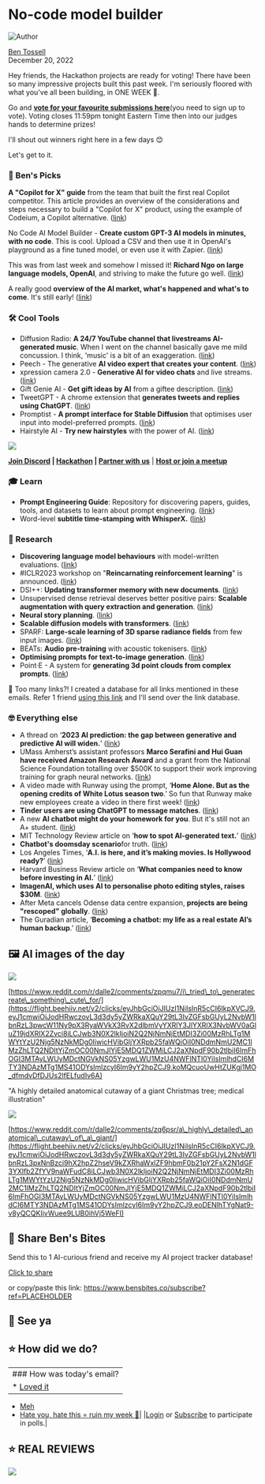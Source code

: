# No-code model builder

![Author](https://media.beehiiv.com/cdn-cgi/image/format=auto,onerror=redirect/uploads/user/profile_picture/fc858b4d-39e3-4be1-abf4-2b55504e21a2/thumb_uJ4UYake_400x400.jpg)

[Ben Tossell](https://www.twitter.com/bentossell)  
December 20, 2022

Hey friends, the Hackathon projects are ready for voting! There have been so many impressive projects built this past week. I'm seriously floored with what you've all been building, in ONE WEEK 🤯.

Go and **[vote for your favourite submissions here](https://flight.beehiiv.net/v2/clicks/eyJhbGciOiJIUzI1NiIsInR5cCI6IkpXVCJ9.eyJ1cmwiOiJodHRwOi8vaGFja2F0aG9uLmJlbnNiaXRlcy5jby8iLCJwb3N0X2lkIjoiN2Q2NjNmNjEtMDI3Zi00MzRhLTg1MWYtYzU2Njg5NzNkMDg0IiwicHVibGljYXRpb25faWQiOiI0NDdmNmU2MC1lMzZhLTQ2NDItYjZmOC00NmJlYjE5MDQ1ZWMiLCJ2aXNpdF90b2tlbiI6ImFhOGI3MTAyLWUyMDctNGVkNS05YzgwLWU1MzU4NWFlNTI0YiIsImlhdCI6MTY3NDAzMTg1MS41ODQsImlzcyI6Im9yY2hpZCJ9.KzHI9GaHBIJZ1oTnfjzgHS4DegzeBF-DRa5G_S2UfbM)**(you need to sign up to vote). Voting closes 11:59pm tonight Eastern Time then into our judges hands to determine prizes!

I'll shout out winners right here in a few days 😊

Let's get to it.

### **🤌 Ben's Picks**

**A "Copilot for X" guide** from the team that built the first real Copilot competitor. This article provides an overview of the considerations and steps necessary to build a "Copilot for X" product, using the example of Codeium, a Copilot alternative. ([<u>link</u>](https://flight.beehiiv.net/v2/clicks/eyJhbGciOiJIUzI1NiIsInR5cCI6IkpXVCJ9.eyJ1cmwiOiJodHRwczovL2xzcGFjZS5zd3l4LmlvL3Avd2hhdC1idWlsZGluZy1jb3BpbG90LWZvci14LXJlYWxseSIsInBvc3RfaWQiOiI3ZDY2M2Y2MS0wMjdmLTQzNGEtODUxZi1jNTY2ODk3M2QwODQiLCJwdWJsaWNhdGlvbl9pZCI6IjQ0N2Y2ZTYwLWUzNmEtNDY0Mi1iNmY4LTQ2YmViMTkwNDVlYyIsInZpc2l0X3Rva2VuIjoiYWE4YjcxMDItZTIwNy00ZWQ1LTljODAtZTUzNTg1YWU1MjRiIiwiaWF0IjoxNjc0MDMxODUxLjU4NCwiaXNzIjoib3JjaGlkIn0.1qg0_khmRRKM5hdUo1FQbqlZVpjbu6nIqIz1BT_rV-k))

No Code AI Model Builder - **Create custom GPT-3 AI models in minutes, with no code**. This is cool. Upload a CSV and then use it in OpenAI's playground as a fine tuned model, or even use it with Zapier. ([link](https://flight.beehiiv.net/v2/clicks/eyJhbGciOiJIUzI1NiIsInR5cCI6IkpXVCJ9.eyJ1cmwiOiJodHRwczovL25vLWNvZGUtYWktbW9kZWwtYnVpbGRlci5jb20vIiwicG9zdF9pZCI6IjdkNjYzZjYxLTAyN2YtNDM0YS04NTFmLWM1NjY4OTczZDA4NCIsInB1YmxpY2F0aW9uX2lkIjoiNDQ3ZjZlNjAtZTM2YS00NjQyLWI2ZjgtNDZiZWIxOTA0NWVjIiwidmlzaXRfdG9rZW4iOiJhYThiNzEwMi1lMjA3LTRlZDUtOWM4MC1lNTM1ODVhZTUyNGIiLCJpYXQiOjE2NzQwMzE4NTEuNTg0LCJpc3MiOiJvcmNoaWQifQ.CkKzTg_oQqzuDgSYlnw3TXgR3aeQBIH7UAdRNk_dPao))

This was from last week and somehow I missed it! **Richard Ngo on large language models, OpenAI**, and striving to make the future go well. ([<u>link</u>](https://flight.beehiiv.net/v2/clicks/eyJhbGciOiJIUzI1NiIsInR5cCI6IkpXVCJ9.eyJ1cmwiOiJodHRwczovLzgwMDAwaG91cnMub3JnL3BvZGNhc3QvZXBpc29kZXMvcmljaGFyZC1uZ28tbGFyZ2UtbGFuZ3VhZ2UtbW9kZWxzLyIsInBvc3RfaWQiOiI3ZDY2M2Y2MS0wMjdmLTQzNGEtODUxZi1jNTY2ODk3M2QwODQiLCJwdWJsaWNhdGlvbl9pZCI6IjQ0N2Y2ZTYwLWUzNmEtNDY0Mi1iNmY4LTQ2YmViMTkwNDVlYyIsInZpc2l0X3Rva2VuIjoiYWE4YjcxMDItZTIwNy00ZWQ1LTljODAtZTUzNTg1YWU1MjRiIiwiaWF0IjoxNjc0MDMxODUxLjU4NCwiaXNzIjoib3JjaGlkIn0.dHlygjkzS5XbBCOWeorxD3nuqotI3qPpFdCComrkw-s))

A really good **overview of the AI market, what's happened and what's to come**. It's still early! ([link](https://flight.beehiiv.net/v2/clicks/eyJhbGciOiJIUzI1NiIsInR5cCI6IkpXVCJ9.eyJ1cmwiOiJodHRwczovL3plbmVjYTMzLnN1YnN0YWNrLmNvbS9wL2xldHRlci0zMi1hcnRpZmljaWFsLWludGVsbGlnZW5jZSIsInBvc3RfaWQiOiI3ZDY2M2Y2MS0wMjdmLTQzNGEtODUxZi1jNTY2ODk3M2QwODQiLCJwdWJsaWNhdGlvbl9pZCI6IjQ0N2Y2ZTYwLWUzNmEtNDY0Mi1iNmY4LTQ2YmViMTkwNDVlYyIsInZpc2l0X3Rva2VuIjoiYWE4YjcxMDItZTIwNy00ZWQ1LTljODAtZTUzNTg1YWU1MjRiIiwiaWF0IjoxNjc0MDMxODUxLjU4NCwiaXNzIjoib3JjaGlkIn0.2I0RtLkg3NFLNcWGCV2FNHMgWIxz8wFdkbGGFWje_BQ))

### **🛠️ Cool Tools**

* Diffusion Radio: **A 24/7 YouTube channel that livestreams AI-generated music**. When I went on the channel basically gave me mild concussion. I think, 'music' is a bit of an exaggeration. ([<u>link</u>](https://flight.beehiiv.net/v2/clicks/eyJhbGciOiJIUzI1NiIsInR5cCI6IkpXVCJ9.eyJ1cmwiOiJodHRwczovL3d3dy55b3V0dWJlLmNvbS93YXRjaD92PXVHUkxPTWYyaFNjJmZlYXR1cmU9eW91dHUuYmUiLCJwb3N0X2lkIjoiN2Q2NjNmNjEtMDI3Zi00MzRhLTg1MWYtYzU2Njg5NzNkMDg0IiwicHVibGljYXRpb25faWQiOiI0NDdmNmU2MC1lMzZhLTQ2NDItYjZmOC00NmJlYjE5MDQ1ZWMiLCJ2aXNpdF90b2tlbiI6ImFhOGI3MTAyLWUyMDctNGVkNS05YzgwLWU1MzU4NWFlNTI0YiIsImlhdCI6MTY3NDAzMTg1MS41ODQsImlzcyI6Im9yY2hpZCJ9.NIGTk7CrcIzIHVIXt8wHRpqv2os16gPg8Zg7ythvZxE))
* Peech - The generative **AI video expert that creates your content**. ([link](https://flight.beehiiv.net/v2/clicks/eyJhbGciOiJIUzI1NiIsInR5cCI6IkpXVCJ9.eyJ1cmwiOiJodHRwczovL3d3dy5wZWVjaC1haS5jb20vIiwicG9zdF9pZCI6IjdkNjYzZjYxLTAyN2YtNDM0YS04NTFmLWM1NjY4OTczZDA4NCIsInB1YmxpY2F0aW9uX2lkIjoiNDQ3ZjZlNjAtZTM2YS00NjQyLWI2ZjgtNDZiZWIxOTA0NWVjIiwidmlzaXRfdG9rZW4iOiJhYThiNzEwMi1lMjA3LTRlZDUtOWM4MC1lNTM1ODVhZTUyNGIiLCJpYXQiOjE2NzQwMzE4NTEuNTg0LCJpc3MiOiJvcmNoaWQifQ.ZRiHkJWT4zvOYjhvgarYVYTdcFunOfoCILkoSc9BExk))
* xpression camera 2.0 - **Generative AI for video chats** and live streams. ([link](https://flight.beehiiv.net/v2/clicks/eyJhbGciOiJIUzI1NiIsInR5cCI6IkpXVCJ9.eyJ1cmwiOiJodHRwczovL3hwcmVzc2lvbmNhbWVyYS5jb20vIiwicG9zdF9pZCI6IjdkNjYzZjYxLTAyN2YtNDM0YS04NTFmLWM1NjY4OTczZDA4NCIsInB1YmxpY2F0aW9uX2lkIjoiNDQ3ZjZlNjAtZTM2YS00NjQyLWI2ZjgtNDZiZWIxOTA0NWVjIiwidmlzaXRfdG9rZW4iOiJhYThiNzEwMi1lMjA3LTRlZDUtOWM4MC1lNTM1ODVhZTUyNGIiLCJpYXQiOjE2NzQwMzE4NTEuNTg0LCJpc3MiOiJvcmNoaWQifQ.26pThoxhK39E4rfINsXpJBqDSkF6ZhBO2HWG7l_XVm8))
* Gift Genie AI - **Get gift ideas by AI** from a giftee description. ([<u>link</u>](https://flight.beehiiv.net/v2/clicks/eyJhbGciOiJIUzI1NiIsInR5cCI6IkpXVCJ9.eyJ1cmwiOiJodHRwczovL3d3dy5naWZ0Z2VuaWUuYWkvIiwicG9zdF9pZCI6IjdkNjYzZjYxLTAyN2YtNDM0YS04NTFmLWM1NjY4OTczZDA4NCIsInB1YmxpY2F0aW9uX2lkIjoiNDQ3ZjZlNjAtZTM2YS00NjQyLWI2ZjgtNDZiZWIxOTA0NWVjIiwidmlzaXRfdG9rZW4iOiJhYThiNzEwMi1lMjA3LTRlZDUtOWM4MC1lNTM1ODVhZTUyNGIiLCJpYXQiOjE2NzQwMzE4NTEuNTg1LCJpc3MiOiJvcmNoaWQifQ.J02WNIOF2U8eYtlBwFxlbiZMTE_aBesypuWk4XwFZgM))
* TweetGPT - A chrome extension that **generates tweets and replies using ChatGPT**. ([<u>link</u>](https://flight.beehiiv.net/v2/clicks/eyJhbGciOiJIUzI1NiIsInR5cCI6IkpXVCJ9.eyJ1cmwiOiJodHRwczovL2dpdGh1Yi5jb20veWFyb3NsYXYtbi90d2VldEdQVCIsInBvc3RfaWQiOiI3ZDY2M2Y2MS0wMjdmLTQzNGEtODUxZi1jNTY2ODk3M2QwODQiLCJwdWJsaWNhdGlvbl9pZCI6IjQ0N2Y2ZTYwLWUzNmEtNDY0Mi1iNmY4LTQ2YmViMTkwNDVlYyIsInZpc2l0X3Rva2VuIjoiYWE4YjcxMDItZTIwNy00ZWQ1LTljODAtZTUzNTg1YWU1MjRiIiwiaWF0IjoxNjc0MDMxODUxLjU4NSwiaXNzIjoib3JjaGlkIn0.4VnPTzOLjc-3QkZSJvvrQVlktP8NtC4Fi2weMEGQXhY))
* Promptist - **A prompt interface for Stable Diffusion** that optimises user input into model-preferred prompts. ([<u>link</u>](https://flight.beehiiv.net/v2/clicks/eyJhbGciOiJIUzI1NiIsInR5cCI6IkpXVCJ9.eyJ1cmwiOiJodHRwczovL2h1Z2dpbmdmYWNlLmNvL3NwYWNlcy9taWNyb3NvZnQvUHJvbXB0aXN0IiwicG9zdF9pZCI6IjdkNjYzZjYxLTAyN2YtNDM0YS04NTFmLWM1NjY4OTczZDA4NCIsInB1YmxpY2F0aW9uX2lkIjoiNDQ3ZjZlNjAtZTM2YS00NjQyLWI2ZjgtNDZiZWIxOTA0NWVjIiwidmlzaXRfdG9rZW4iOiJhYThiNzEwMi1lMjA3LTRlZDUtOWM4MC1lNTM1ODVhZTUyNGIiLCJpYXQiOjE2NzQwMzE4NTEuNTg1LCJpc3MiOiJvcmNoaWQifQ._nQnHdqmcleIx_quEYRC2h8ipPqOqBCTEzTlReiDwYA))
* Hairstyle AI - **Try new hairstyles** with the power of AI. ([link](https://flight.beehiiv.net/v2/clicks/eyJhbGciOiJIUzI1NiIsInR5cCI6IkpXVCJ9.eyJ1cmwiOiJodHRwczovL3d3dy5oYWlyc3R5bGVhaS5jb20vIiwicG9zdF9pZCI6IjdkNjYzZjYxLTAyN2YtNDM0YS04NTFmLWM1NjY4OTczZDA4NCIsInB1YmxpY2F0aW9uX2lkIjoiNDQ3ZjZlNjAtZTM2YS00NjQyLWI2ZjgtNDZiZWIxOTA0NWVjIiwidmlzaXRfdG9rZW4iOiJhYThiNzEwMi1lMjA3LTRlZDUtOWM4MC1lNTM1ODVhZTUyNGIiLCJpYXQiOjE2NzQwMzE4NTEuNTg1LCJpc3MiOiJvcmNoaWQifQ.CX2SfizljVmJ60kJz0gjdCpWSQ6P3tFXRofo8GZ3Un8))

![](https://media.beehiiv.com/cdn-cgi/image/format=auto,onerror=redirect/uploads/asset/file/e9447c20-fab2-497b-bcbd-51fb06c3c978/hairstyle-ai-demo.jpg)

**[Join Discord](https://flight.beehiiv.net/v2/clicks/eyJhbGciOiJIUzI1NiIsInR5cCI6IkpXVCJ9.eyJ1cmwiOiJodHRwczovL2Rpc2NvcmQuZ2cvcWQ5Mk5LakRkRSIsInBvc3RfaWQiOiI3ZDY2M2Y2MS0wMjdmLTQzNGEtODUxZi1jNTY2ODk3M2QwODQiLCJwdWJsaWNhdGlvbl9pZCI6IjQ0N2Y2ZTYwLWUzNmEtNDY0Mi1iNmY4LTQ2YmViMTkwNDVlYyIsInZpc2l0X3Rva2VuIjoiYWE4YjcxMDItZTIwNy00ZWQ1LTljODAtZTUzNTg1YWU1MjRiIiwiaWF0IjoxNjc0MDMxODUxLjU4NSwiaXNzIjoib3JjaGlkIn0.S7mB2gaay7UxW8NdFvO5Sn8847VmTIRPAFOwVugv1Vk) | [Hackathon](https://flight.beehiiv.net/v2/clicks/eyJhbGciOiJIUzI1NiIsInR5cCI6IkpXVCJ9.eyJ1cmwiOiJodHRwczovL3ZhbmlsbGEtcGVhY2gtNDg0Lm5vdGlvbi5zaXRlL0Jlbi1zLUJpdGVzLUFJLUhhY2thdGhvbi0yN2stMzI0YjNlOGIzZDQ3NGExMmEyZTgyOGI3YWM0NWY5ZjkiLCJwb3N0X2lkIjoiN2Q2NjNmNjEtMDI3Zi00MzRhLTg1MWYtYzU2Njg5NzNkMDg0IiwicHVibGljYXRpb25faWQiOiI0NDdmNmU2MC1lMzZhLTQ2NDItYjZmOC00NmJlYjE5MDQ1ZWMiLCJ2aXNpdF90b2tlbiI6ImFhOGI3MTAyLWUyMDctNGVkNS05YzgwLWU1MzU4NWFlNTI0YiIsImlhdCI6MTY3NDAzMTg1MS41ODUsImlzcyI6Im9yY2hpZCJ9.6M-Z1eZ1HxpJOTH4VSNS5IborNMg8QuAjmBXRqTGt5Y) | [Partner with us](https://flight.beehiiv.net/v2/clicks/eyJhbGciOiJIUzI1NiIsInR5cCI6IkpXVCJ9.eyJ1cmwiOiJodHRwczovL3Nwb25zb3IuYmVuc2JpdGVzLmNvLyIsInBvc3RfaWQiOiI3ZDY2M2Y2MS0wMjdmLTQzNGEtODUxZi1jNTY2ODk3M2QwODQiLCJwdWJsaWNhdGlvbl9pZCI6IjQ0N2Y2ZTYwLWUzNmEtNDY0Mi1iNmY4LTQ2YmViMTkwNDVlYyIsInZpc2l0X3Rva2VuIjoiYWE4YjcxMDItZTIwNy00ZWQ1LTljODAtZTUzNTg1YWU1MjRiIiwiaWF0IjoxNjc0MDMxODUxLjU4NSwiaXNzIjoib3JjaGlkIn0.h3fszOuFTWa_vZg70HNPsiZVLXnkpl8R0e2Z9GDDTDE)** | [**Host or join a meetup**](https://flight.beehiiv.net/v2/clicks/eyJhbGciOiJIUzI1NiIsInR5cCI6IkpXVCJ9.eyJ1cmwiOiJodHRwczovL21lZXR1cHMuYmVuc2JpdGVzLmNvLyIsInBvc3RfaWQiOiI3ZDY2M2Y2MS0wMjdmLTQzNGEtODUxZi1jNTY2ODk3M2QwODQiLCJwdWJsaWNhdGlvbl9pZCI6IjQ0N2Y2ZTYwLWUzNmEtNDY0Mi1iNmY4LTQ2YmViMTkwNDVlYyIsInZpc2l0X3Rva2VuIjoiYWE4YjcxMDItZTIwNy00ZWQ1LTljODAtZTUzNTg1YWU1MjRiIiwiaWF0IjoxNjc0MDMxODUxLjU4NSwiaXNzIjoib3JjaGlkIn0.rYJxH-FxaVU_kL_0eX1pfT1AtgZ9nj7RSQxsj9ZU8lE)

### **🎓 Learn**

* **Prompt Engineering Guide**: Repository for discovering papers, guides, tools, and datasets to learn about prompt engineering. ([<u>link</u>](https://flight.beehiiv.net/v2/clicks/eyJhbGciOiJIUzI1NiIsInR5cCI6IkpXVCJ9.eyJ1cmwiOiJodHRwczovL2dpdGh1Yi5jb20vZGFpci1haS9Qcm9tcHQtRW5naW5lZXJpbmctR3VpZGUiLCJwb3N0X2lkIjoiN2Q2NjNmNjEtMDI3Zi00MzRhLTg1MWYtYzU2Njg5NzNkMDg0IiwicHVibGljYXRpb25faWQiOiI0NDdmNmU2MC1lMzZhLTQ2NDItYjZmOC00NmJlYjE5MDQ1ZWMiLCJ2aXNpdF90b2tlbiI6ImFhOGI3MTAyLWUyMDctNGVkNS05YzgwLWU1MzU4NWFlNTI0YiIsImlhdCI6MTY3NDAzMTg1MS41ODUsImlzcyI6Im9yY2hpZCJ9.BRa1xYoORoq2DCCUhCHgtM7FQpmvG1TDf60RfKq6VXQ))
* Word-level **subtitle time-stamping with WhisperX.** ([<u>link</u>](https://flight.beehiiv.net/v2/clicks/eyJhbGciOiJIUzI1NiIsInR5cCI6IkpXVCJ9.eyJ1cmwiOiJodHRwczovL3d3dy55b3V0dWJlLmNvbS93YXRjaD92PUt0QUZVX3hlSHI0JmZlYXR1cmU9eW91dHUuYmUiLCJwb3N0X2lkIjoiN2Q2NjNmNjEtMDI3Zi00MzRhLTg1MWYtYzU2Njg5NzNkMDg0IiwicHVibGljYXRpb25faWQiOiI0NDdmNmU2MC1lMzZhLTQ2NDItYjZmOC00NmJlYjE5MDQ1ZWMiLCJ2aXNpdF90b2tlbiI6ImFhOGI3MTAyLWUyMDctNGVkNS05YzgwLWU1MzU4NWFlNTI0YiIsImlhdCI6MTY3NDAzMTg1MS41ODUsImlzcyI6Im9yY2hpZCJ9.m2J6mLd8rxJU7oe46p24ab_GwJk42qiVGlVLwJ6mO6I))

### **🔬 Research**

* **Discovering language model behaviours** with model-written evaluations. ([<u>link</u>](https://flight.beehiiv.net/v2/clicks/eyJhbGciOiJIUzI1NiIsInR5cCI6IkpXVCJ9.eyJ1cmwiOiJodHRwczovL3d3dy5hbnRocm9waWMuY29tL21vZGVsLXdyaXR0ZW4tZXZhbHMucGRmIiwicG9zdF9pZCI6IjdkNjYzZjYxLTAyN2YtNDM0YS04NTFmLWM1NjY4OTczZDA4NCIsInB1YmxpY2F0aW9uX2lkIjoiNDQ3ZjZlNjAtZTM2YS00NjQyLWI2ZjgtNDZiZWIxOTA0NWVjIiwidmlzaXRfdG9rZW4iOiJhYThiNzEwMi1lMjA3LTRlZDUtOWM4MC1lNTM1ODVhZTUyNGIiLCJpYXQiOjE2NzQwMzE4NTEuNTg1LCJpc3MiOiJvcmNoaWQifQ.IVTQefAUiLGWl-6gsx-a1Bn0D9-t1Bwv5txBh4N5HjU))
* #ICLR2023 workshop on "**Reincarnating reinforcement learning**" is announced. ([<u>link</u>](https://flight.beehiiv.net/v2/clicks/eyJhbGciOiJIUzI1NiIsInR5cCI6IkpXVCJ9.eyJ1cmwiOiJodHRwczovL3JlaW5jYXJuYXRpbmctcmwuZ2l0aHViLmlvLyIsInBvc3RfaWQiOiI3ZDY2M2Y2MS0wMjdmLTQzNGEtODUxZi1jNTY2ODk3M2QwODQiLCJwdWJsaWNhdGlvbl9pZCI6IjQ0N2Y2ZTYwLWUzNmEtNDY0Mi1iNmY4LTQ2YmViMTkwNDVlYyIsInZpc2l0X3Rva2VuIjoiYWE4YjcxMDItZTIwNy00ZWQ1LTljODAtZTUzNTg1YWU1MjRiIiwiaWF0IjoxNjc0MDMxODUxLjU4NSwiaXNzIjoib3JjaGlkIn0.a-78EvKkubklDwRrKz8s0bPwHoxIzoHWwrnJjSMQ0TI))
* DSI++: **Updating transformer memory with new documents**. ([<u>link</u>](https://flight.beehiiv.net/v2/clicks/eyJhbGciOiJIUzI1NiIsInR5cCI6IkpXVCJ9.eyJ1cmwiOiJodHRwczovL2FyeGl2Lm9yZy9hYnMvMjIxMi4wOTc0NCIsInBvc3RfaWQiOiI3ZDY2M2Y2MS0wMjdmLTQzNGEtODUxZi1jNTY2ODk3M2QwODQiLCJwdWJsaWNhdGlvbl9pZCI6IjQ0N2Y2ZTYwLWUzNmEtNDY0Mi1iNmY4LTQ2YmViMTkwNDVlYyIsInZpc2l0X3Rva2VuIjoiYWE4YjcxMDItZTIwNy00ZWQ1LTljODAtZTUzNTg1YWU1MjRiIiwiaWF0IjoxNjc0MDMxODUxLjU4NSwiaXNzIjoib3JjaGlkIn0.hVQeMTWuuMsQ8pAB0k5il57PiTc7KT8EaPpdBV1Z17I))
* Unsupervised dense retrieval deserves better positive pairs: **Scalable augmentation with query extraction and generation**. ([<u>link</u>](https://flight.beehiiv.net/v2/clicks/eyJhbGciOiJIUzI1NiIsInR5cCI6IkpXVCJ9.eyJ1cmwiOiJodHRwczovL2FyeGl2Lm9yZy9hYnMvMjIxMi4wODg0MSIsInBvc3RfaWQiOiI3ZDY2M2Y2MS0wMjdmLTQzNGEtODUxZi1jNTY2ODk3M2QwODQiLCJwdWJsaWNhdGlvbl9pZCI6IjQ0N2Y2ZTYwLWUzNmEtNDY0Mi1iNmY4LTQ2YmViMTkwNDVlYyIsInZpc2l0X3Rva2VuIjoiYWE4YjcxMDItZTIwNy00ZWQ1LTljODAtZTUzNTg1YWU1MjRiIiwiaWF0IjoxNjc0MDMxODUxLjU4NSwiaXNzIjoib3JjaGlkIn0._BwmICSscI4ZpsDyPq08hQKJZAe_f4GtcI4FgjPqkSg))
* **Neural story planning**. ([<u>link</u>](https://flight.beehiiv.net/v2/clicks/eyJhbGciOiJIUzI1NiIsInR5cCI6IkpXVCJ9.eyJ1cmwiOiJodHRwczovL2FyeGl2Lm9yZy9hYnMvMjIxMi4wODcxOCIsInBvc3RfaWQiOiI3ZDY2M2Y2MS0wMjdmLTQzNGEtODUxZi1jNTY2ODk3M2QwODQiLCJwdWJsaWNhdGlvbl9pZCI6IjQ0N2Y2ZTYwLWUzNmEtNDY0Mi1iNmY4LTQ2YmViMTkwNDVlYyIsInZpc2l0X3Rva2VuIjoiYWE4YjcxMDItZTIwNy00ZWQ1LTljODAtZTUzNTg1YWU1MjRiIiwiaWF0IjoxNjc0MDMxODUxLjU4NSwiaXNzIjoib3JjaGlkIn0.vAjpnAk8zCZcVeWAWhXTB8J-R3gGBv6zOx0pH71YLvg))
* **Scalable diffusion models with transformers**. ([<u>link</u>](https://flight.beehiiv.net/v2/clicks/eyJhbGciOiJIUzI1NiIsInR5cCI6IkpXVCJ9.eyJ1cmwiOiJodHRwczovL2FyeGl2Lm9yZy9hYnMvMjIxMi4wOTc0OCIsInBvc3RfaWQiOiI3ZDY2M2Y2MS0wMjdmLTQzNGEtODUxZi1jNTY2ODk3M2QwODQiLCJwdWJsaWNhdGlvbl9pZCI6IjQ0N2Y2ZTYwLWUzNmEtNDY0Mi1iNmY4LTQ2YmViMTkwNDVlYyIsInZpc2l0X3Rva2VuIjoiYWE4YjcxMDItZTIwNy00ZWQ1LTljODAtZTUzNTg1YWU1MjRiIiwiaWF0IjoxNjc0MDMxODUxLjU4NSwiaXNzIjoib3JjaGlkIn0.2o0WFcWK49TUGA0dWTAM9tIZNCud8TY21IyPsxTPMao))
* SPARF: **Large-scale learning of 3D sparse radiance fields** from few input images. ([<u>link</u>](https://flight.beehiiv.net/v2/clicks/eyJhbGciOiJIUzI1NiIsInR5cCI6IkpXVCJ9.eyJ1cmwiOiJodHRwczovL2FiZHVsbGFoYW1kaS5jb20vc3BhcmYvIiwicG9zdF9pZCI6IjdkNjYzZjYxLTAyN2YtNDM0YS04NTFmLWM1NjY4OTczZDA4NCIsInB1YmxpY2F0aW9uX2lkIjoiNDQ3ZjZlNjAtZTM2YS00NjQyLWI2ZjgtNDZiZWIxOTA0NWVjIiwidmlzaXRfdG9rZW4iOiJhYThiNzEwMi1lMjA3LTRlZDUtOWM4MC1lNTM1ODVhZTUyNGIiLCJpYXQiOjE2NzQwMzE4NTEuNTg1LCJpc3MiOiJvcmNoaWQifQ.v081viIxaZI5An5oRkAsBRTHv_p2RgK-1JaYn0gZf0c))
* BEATs: **Audio pre-training** with acoustic tokenisers. ([<u>link</u>](https://flight.beehiiv.net/v2/clicks/eyJhbGciOiJIUzI1NiIsInR5cCI6IkpXVCJ9.eyJ1cmwiOiJodHRwczovL2FyeGl2Lm9yZy9hYnMvMjIxMi4wOTA1OCIsInBvc3RfaWQiOiI3ZDY2M2Y2MS0wMjdmLTQzNGEtODUxZi1jNTY2ODk3M2QwODQiLCJwdWJsaWNhdGlvbl9pZCI6IjQ0N2Y2ZTYwLWUzNmEtNDY0Mi1iNmY4LTQ2YmViMTkwNDVlYyIsInZpc2l0X3Rva2VuIjoiYWE4YjcxMDItZTIwNy00ZWQ1LTljODAtZTUzNTg1YWU1MjRiIiwiaWF0IjoxNjc0MDMxODUxLjU4NSwiaXNzIjoib3JjaGlkIn0.drcj66Zswa390_dhWLaeZj7eSAXZ_UlEALiSBpYG7As))
* **Optimising prompts for text-to-image generation**. ([<u>link</u>](https://flight.beehiiv.net/v2/clicks/eyJhbGciOiJIUzI1NiIsInR5cCI6IkpXVCJ9.eyJ1cmwiOiJodHRwczovL2FyeGl2Lm9yZy9hYnMvMjIxMi4wOTYxMXYxIiwicG9zdF9pZCI6IjdkNjYzZjYxLTAyN2YtNDM0YS04NTFmLWM1NjY4OTczZDA4NCIsInB1YmxpY2F0aW9uX2lkIjoiNDQ3ZjZlNjAtZTM2YS00NjQyLWI2ZjgtNDZiZWIxOTA0NWVjIiwidmlzaXRfdG9rZW4iOiJhYThiNzEwMi1lMjA3LTRlZDUtOWM4MC1lNTM1ODVhZTUyNGIiLCJpYXQiOjE2NzQwMzE4NTEuNTg1LCJpc3MiOiJvcmNoaWQifQ.4OURoYMJh0E_Tt1LnGrO8i5n7YU89PDrLbhk7Ls9rtU))
* Point·E - A system for **generating 3d point clouds from complex prompts**. ([<u>link</u>](https://flight.beehiiv.net/v2/clicks/eyJhbGciOiJIUzI1NiIsInR5cCI6IkpXVCJ9.eyJ1cmwiOiJodHRwczovL2dpdGh1Yi5jb20vb3BlbmFpL3BvaW50LWUiLCJwb3N0X2lkIjoiN2Q2NjNmNjEtMDI3Zi00MzRhLTg1MWYtYzU2Njg5NzNkMDg0IiwicHVibGljYXRpb25faWQiOiI0NDdmNmU2MC1lMzZhLTQ2NDItYjZmOC00NmJlYjE5MDQ1ZWMiLCJ2aXNpdF90b2tlbiI6ImFhOGI3MTAyLWUyMDctNGVkNS05YzgwLWU1MzU4NWFlNTI0YiIsImlhdCI6MTY3NDAzMTg1MS41ODUsImlzcyI6Im9yY2hpZCJ9.oEG7eIyrABo7jNZqxSRTjHfADUSgUqAFGi9VTSOv5UQ))

👋 Too many links?! I created a database for all links mentioned in these emails. Refer 1 friend [using this link](https://flight.beehiiv.net/v2/clicks/eyJhbGciOiJIUzI1NiIsInR5cCI6IkpXVCJ9.eyJ1cmwiOiJodHRwczovL3d3dy5iZW5zYml0ZXMuY28vc3Vic2NyaWJlP3JlZj1QTEFDRUhPTERFUiIsInBvc3RfaWQiOiI3ZDY2M2Y2MS0wMjdmLTQzNGEtODUxZi1jNTY2ODk3M2QwODQiLCJwdWJsaWNhdGlvbl9pZCI6IjQ0N2Y2ZTYwLWUzNmEtNDY0Mi1iNmY4LTQ2YmViMTkwNDVlYyIsInZpc2l0X3Rva2VuIjoiYWE4YjcxMDItZTIwNy00ZWQ1LTljODAtZTUzNTg1YWU1MjRiIiwiaWF0IjoxNjc0MDMxODUxLjU4NSwiaXNzIjoib3JjaGlkIn0.m_MwVsbPWy-JbMpRH7hOlA4X5xJZYSQLWPDFORZCCiY) and I'll send over the link database.

### **🤓 Everything else**

* A thread on ‘**2023 AI prediction: the gap between generative and predictive AI will widen.**’ ([<u>link</u>](https://flight.beehiiv.net/v2/clicks/eyJhbGciOiJIUzI1NiIsInR5cCI6IkpXVCJ9.eyJ1cmwiOiJodHRwczovL3R3aXR0ZXIuY29tL2FqcmF0bmVyL3N0YXR1cy8xNjA0NTMzMDc1NzE0NzU2NjA5P3M9MTImdD0tejdhMEhJREtCRFZEZU9tVnhLUUF3IiwicG9zdF9pZCI6IjdkNjYzZjYxLTAyN2YtNDM0YS04NTFmLWM1NjY4OTczZDA4NCIsInB1YmxpY2F0aW9uX2lkIjoiNDQ3ZjZlNjAtZTM2YS00NjQyLWI2ZjgtNDZiZWIxOTA0NWVjIiwidmlzaXRfdG9rZW4iOiJhYThiNzEwMi1lMjA3LTRlZDUtOWM4MC1lNTM1ODVhZTUyNGIiLCJpYXQiOjE2NzQwMzE4NTEuNTg1LCJpc3MiOiJvcmNoaWQifQ.nY12nLjYR0Zz7RkZTuspFObmUn4JmGlC7Hl0jJmzbPU))
* UMass Amherst’s assistant professors **Marco Serafini and Hui Guan have received Amazon Research Award** and a grant from the National Science Foundation totalling over $500K to support their work improving training for graph neural networks. ([<u>link</u>](https://flight.beehiiv.net/v2/clicks/eyJhbGciOiJIUzI1NiIsInR5cCI6IkpXVCJ9.eyJ1cmwiOiJodHRwczovL3d3dy5jaWNzLnVtYXNzLmVkdS9uZXdzL3NlcmFmaW5pLWd1YW4td29ya2luZy1pbXByb3ZlLXRyYWluaW5nLWdyYXBoLW5ldXJhbC1uZXR3b3JrcyIsInBvc3RfaWQiOiI3ZDY2M2Y2MS0wMjdmLTQzNGEtODUxZi1jNTY2ODk3M2QwODQiLCJwdWJsaWNhdGlvbl9pZCI6IjQ0N2Y2ZTYwLWUzNmEtNDY0Mi1iNmY4LTQ2YmViMTkwNDVlYyIsInZpc2l0X3Rva2VuIjoiYWE4YjcxMDItZTIwNy00ZWQ1LTljODAtZTUzNTg1YWU1MjRiIiwiaWF0IjoxNjc0MDMxODUxLjU4NiwiaXNzIjoib3JjaGlkIn0.HyScCBaVMagAm4gfUEReEDjyPHgVzZyrhYtfUKo9C0Y))
* A video made with Runway using the prompt, ‘**Home Alone. But as the opening credits of White Lotus season two**.’ So fun that Runway make new employees create a video in there first week! ([<u>link</u>](https://flight.beehiiv.net/v2/clicks/eyJhbGciOiJIUzI1NiIsInR5cCI6IkpXVCJ9.eyJ1cmwiOiJodHRwczovL3R3aXR0ZXIuY29tL3VtcGhlcmovc3RhdHVzLzE2MDQ4NTY3NDU2NDU3MDcyNjQiLCJwb3N0X2lkIjoiN2Q2NjNmNjEtMDI3Zi00MzRhLTg1MWYtYzU2Njg5NzNkMDg0IiwicHVibGljYXRpb25faWQiOiI0NDdmNmU2MC1lMzZhLTQ2NDItYjZmOC00NmJlYjE5MDQ1ZWMiLCJ2aXNpdF90b2tlbiI6ImFhOGI3MTAyLWUyMDctNGVkNS05YzgwLWU1MzU4NWFlNTI0YiIsImlhdCI6MTY3NDAzMTg1MS41ODYsImlzcyI6Im9yY2hpZCJ9.SB1RbqV5Ogfet-7bKEUCMuEKuXdFMQkuir6u3lPLLEI))
* **Tinder users are using ChatGPT to message matches**. ([<u>link</u>](https://flight.beehiiv.net/v2/clicks/eyJhbGciOiJIUzI1NiIsInR5cCI6IkpXVCJ9.eyJ1cmwiOiJodHRwczovL2luLm1hc2hhYmxlLmNvbS9zZXgtZGF0aW5nLXJlbGF0aW9uc2hpcHMvNDM4NDkvdGluZGVyLXVzZXJzLWFyZS11c2luZy1jaGF0Z3B0LXRvLW1lc3NhZ2UtbWF0Y2hlcyIsInBvc3RfaWQiOiI3ZDY2M2Y2MS0wMjdmLTQzNGEtODUxZi1jNTY2ODk3M2QwODQiLCJwdWJsaWNhdGlvbl9pZCI6IjQ0N2Y2ZTYwLWUzNmEtNDY0Mi1iNmY4LTQ2YmViMTkwNDVlYyIsInZpc2l0X3Rva2VuIjoiYWE4YjcxMDItZTIwNy00ZWQ1LTljODAtZTUzNTg1YWU1MjRiIiwiaWF0IjoxNjc0MDMxODUxLjU4NiwiaXNzIjoib3JjaGlkIn0.VidQn0sq1T8gt-IBrVDarxae5H778mk5kHg35Y4g4Gw))
* A new **AI chatbot might do your homework for you**. But it's still not an A+ student. ([<u>link</u>](https://flight.beehiiv.net/v2/clicks/eyJhbGciOiJIUzI1NiIsInR5cCI6IkpXVCJ9.eyJ1cmwiOiJodHRwczovL3d3dy5ucHIub3JnLzIwMjIvMTIvMTkvMTE0MzkxMjk1Ni9jaGF0Z3B0LWFpLWNoYXRib3QtaG9tZXdvcmstYWNhZGVtaWEiLCJwb3N0X2lkIjoiN2Q2NjNmNjEtMDI3Zi00MzRhLTg1MWYtYzU2Njg5NzNkMDg0IiwicHVibGljYXRpb25faWQiOiI0NDdmNmU2MC1lMzZhLTQ2NDItYjZmOC00NmJlYjE5MDQ1ZWMiLCJ2aXNpdF90b2tlbiI6ImFhOGI3MTAyLWUyMDctNGVkNS05YzgwLWU1MzU4NWFlNTI0YiIsImlhdCI6MTY3NDAzMTg1MS41ODYsImlzcyI6Im9yY2hpZCJ9.gojNaAsfKvGzqATHyrVBCUC9qgINIOLwAU5m89VMmsQ))
* MIT Technology Review article on ‘**how to spot AI-generated text.**’ ([<u>link</u>](https://flight.beehiiv.net/v2/clicks/eyJhbGciOiJIUzI1NiIsInR5cCI6IkpXVCJ9.eyJ1cmwiOiJodHRwczovL3d3dy50ZWNobm9sb2d5cmV2aWV3LmNvbS8yMDIyLzEyLzE5LzEwNjU1OTYvaG93LXRvLXNwb3QtYWktZ2VuZXJhdGVkLXRleHQvIiwicG9zdF9pZCI6IjdkNjYzZjYxLTAyN2YtNDM0YS04NTFmLWM1NjY4OTczZDA4NCIsInB1YmxpY2F0aW9uX2lkIjoiNDQ3ZjZlNjAtZTM2YS00NjQyLWI2ZjgtNDZiZWIxOTA0NWVjIiwidmlzaXRfdG9rZW4iOiJhYThiNzEwMi1lMjA3LTRlZDUtOWM4MC1lNTM1ODVhZTUyNGIiLCJpYXQiOjE2NzQwMzE4NTEuNTg2LCJpc3MiOiJvcmNoaWQifQ.Ee-07F1SZtt6S0ZyZWnn8_kZ6a2EpAOuqef1dreZH-k))
* **Chatbot's doomsday scenario**for truth. ([<u>link</u>](https://flight.beehiiv.net/v2/clicks/eyJhbGciOiJIUzI1NiIsInR5cCI6IkpXVCJ9.eyJ1cmwiOiJodHRwczovL3d3dy5heGlvcy5jb20vMjAyMi8xMi8xOS9jaGF0Z3B0LWFpLWNoYXRib3RzLWRvb21zZGF5LXRydXRoIiwicG9zdF9pZCI6IjdkNjYzZjYxLTAyN2YtNDM0YS04NTFmLWM1NjY4OTczZDA4NCIsInB1YmxpY2F0aW9uX2lkIjoiNDQ3ZjZlNjAtZTM2YS00NjQyLWI2ZjgtNDZiZWIxOTA0NWVjIiwidmlzaXRfdG9rZW4iOiJhYThiNzEwMi1lMjA3LTRlZDUtOWM4MC1lNTM1ODVhZTUyNGIiLCJpYXQiOjE2NzQwMzE4NTEuNTg2LCJpc3MiOiJvcmNoaWQifQ.ACFwqaPpyrlaDaHleOZlMNtgT0EeEfNWC1dPmc0nyZY))
* Los Angeles Times, ‘**A.I. is here, and it’s making movies. Is Hollywood ready?**’ ([<u>link</u>](https://flight.beehiiv.net/v2/clicks/eyJhbGciOiJIUzI1NiIsInR5cCI6IkpXVCJ9.eyJ1cmwiOiJodHRwczovL3d3dy5sYXRpbWVzLmNvbS9lbnRlcnRhaW5tZW50LWFydHMvYnVzaW5lc3Mvc3RvcnkvMjAyMi0xMi0xOS90aGUtbmV4dC1mcm9udGllci1pbi1tb3ZpZW1ha2luZy1haS1lZGl0cyIsInBvc3RfaWQiOiI3ZDY2M2Y2MS0wMjdmLTQzNGEtODUxZi1jNTY2ODk3M2QwODQiLCJwdWJsaWNhdGlvbl9pZCI6IjQ0N2Y2ZTYwLWUzNmEtNDY0Mi1iNmY4LTQ2YmViMTkwNDVlYyIsInZpc2l0X3Rva2VuIjoiYWE4YjcxMDItZTIwNy00ZWQ1LTljODAtZTUzNTg1YWU1MjRiIiwiaWF0IjoxNjc0MDMxODUxLjU4NiwiaXNzIjoib3JjaGlkIn0.k5zsPtC6LmtEBWzccIAvO7B7uoAIDVq2l1yJoQM96A4))
* Harvard Business Review article on ‘**What companies need to know before investing in AI.**’ ([<u>link</u>](https://flight.beehiiv.net/v2/clicks/eyJhbGciOiJIUzI1NiIsInR5cCI6IkpXVCJ9.eyJ1cmwiOiJodHRwczovL2hici5vcmcvMjAyMi8xMi93aGF0LWNvbXBhbmllcy1uZWVkLXRvLWtub3ctYmVmb3JlLWludmVzdGluZy1pbi1haSIsInBvc3RfaWQiOiI3ZDY2M2Y2MS0wMjdmLTQzNGEtODUxZi1jNTY2ODk3M2QwODQiLCJwdWJsaWNhdGlvbl9pZCI6IjQ0N2Y2ZTYwLWUzNmEtNDY0Mi1iNmY4LTQ2YmViMTkwNDVlYyIsInZpc2l0X3Rva2VuIjoiYWE4YjcxMDItZTIwNy00ZWQ1LTljODAtZTUzNTg1YWU1MjRiIiwiaWF0IjoxNjc0MDMxODUxLjU4NiwiaXNzIjoib3JjaGlkIn0.P6kMRD2JOXKAHCUhpAfO8LF9cDBgXzotmTFjxI959f4))
* **ImagenAI, which uses AI to personalise photo editing styles, raises $30M**. ([<u>link</u>](https://flight.beehiiv.net/v2/clicks/eyJhbGciOiJIUzI1NiIsInR5cCI6IkpXVCJ9.eyJ1cmwiOiJodHRwczovL3RlY2hjcnVuY2guY29tLzIwMjIvMTIvMTkvaW1hZ2VuYWktd2hpY2gtdXNlcy1haS10by1wZXJzb25hbGl6ZS1waG90by1lZGl0aW5nLXN0eWxlcy1sYW5kcy0zMG0vIiwicG9zdF9pZCI6IjdkNjYzZjYxLTAyN2YtNDM0YS04NTFmLWM1NjY4OTczZDA4NCIsInB1YmxpY2F0aW9uX2lkIjoiNDQ3ZjZlNjAtZTM2YS00NjQyLWI2ZjgtNDZiZWIxOTA0NWVjIiwidmlzaXRfdG9rZW4iOiJhYThiNzEwMi1lMjA3LTRlZDUtOWM4MC1lNTM1ODVhZTUyNGIiLCJpYXQiOjE2NzQwMzE4NTEuNTg2LCJpc3MiOiJvcmNoaWQifQ.eJ-FnVZ3FQ6bTpzo5zbwuvpPg3MJAYA-O1Amb_ckMww))
* After Meta cancels Odense data centre expansion, **projects are being "rescoped" globally**. ([<u>link</u>](https://flight.beehiiv.net/v2/clicks/eyJhbGciOiJIUzI1NiIsInR5cCI6IkpXVCJ9.eyJ1cmwiOiJodHRwczovL3d3dy5kYXRhY2VudGVyZHluYW1pY3MuY29tL2VuL25ld3MvZXhjbHVzaXZlLWFmdGVyLW1ldGEtY2FuY2Vscy1vZGVuc2UtZGF0YS1jZW50ZXItZXhwYW5zaW9uLW90aGVyLXByb2plY3RzLWFyZS1iZWluZy1yZXNjb3BlZC8iLCJwb3N0X2lkIjoiN2Q2NjNmNjEtMDI3Zi00MzRhLTg1MWYtYzU2Njg5NzNkMDg0IiwicHVibGljYXRpb25faWQiOiI0NDdmNmU2MC1lMzZhLTQ2NDItYjZmOC00NmJlYjE5MDQ1ZWMiLCJ2aXNpdF90b2tlbiI6ImFhOGI3MTAyLWUyMDctNGVkNS05YzgwLWU1MzU4NWFlNTI0YiIsImlhdCI6MTY3NDAzMTg1MS41ODYsImlzcyI6Im9yY2hpZCJ9.0uIh1EGxoF20R6cfiCpKFXdHI8u7xV8mmFo99ImGg-s))
* The Guradian article, ‘**Becoming a chatbot: my life as a real estate AI’s human backup**.’ ([<u>link</u>](https://flight.beehiiv.net/v2/clicks/eyJhbGciOiJIUzI1NiIsInR5cCI6IkpXVCJ9.eyJ1cmwiOiJodHRwczovL3d3dy50aGVndWFyZGlhbi5jb20vdGVjaG5vbG9neS8yMDIyL2RlYy8xMy9iZWNvbWluZy1hLWNoYXRib3QtbXktbGlmZS1hcy1hLXJlYWwtZXN0YXRlLWFpcy1odW1hbi1iYWNrdXAiLCJwb3N0X2lkIjoiN2Q2NjNmNjEtMDI3Zi00MzRhLTg1MWYtYzU2Njg5NzNkMDg0IiwicHVibGljYXRpb25faWQiOiI0NDdmNmU2MC1lMzZhLTQ2NDItYjZmOC00NmJlYjE5MDQ1ZWMiLCJ2aXNpdF90b2tlbiI6ImFhOGI3MTAyLWUyMDctNGVkNS05YzgwLWU1MzU4NWFlNTI0YiIsImlhdCI6MTY3NDAzMTg1MS41ODYsImlzcyI6Im9yY2hpZCJ9.Rc-yJ5Xi_oy6z1Z6v2jboDgJF2uMBcibsp0TcAtzBi4))

## **🖼 AI images of the day**

![](https://media.beehiiv.com/cdn-cgi/image/format=auto,onerror=redirect/uploads/asset/file/1f705f78-95be-4176-9df1-f9de589342d9/atuhmvkp6w6a1.jpg)

[https://www.reddit.com/r/dalle2/comments/zpqmu7/i\_tried\_to\_generatecreate\_something\_cute\_for/](https://flight.beehiiv.net/v2/clicks/eyJhbGciOiJIUzI1NiIsInR5cCI6IkpXVCJ9.eyJ1cmwiOiJodHRwczovL3d3dy5yZWRkaXQuY29tL3IvZGFsbGUyL2NvbW1lbnRzL3pwcW11Ny9pX3RyaWVkX3RvX2dlbmVyYXRlY3JlYXRlX3NvbWV0aGluZ19jdXRlX2Zvci8iLCJwb3N0X2lkIjoiN2Q2NjNmNjEtMDI3Zi00MzRhLTg1MWYtYzU2Njg5NzNkMDg0IiwicHVibGljYXRpb25faWQiOiI0NDdmNmU2MC1lMzZhLTQ2NDItYjZmOC00NmJlYjE5MDQ1ZWMiLCJ2aXNpdF90b2tlbiI6ImFhOGI3MTAyLWUyMDctNGVkNS05YzgwLWU1MzU4NWFlNTI0YiIsImlhdCI6MTY3NDAzMTg1MS41ODYsImlzcyI6Im9yY2hpZCJ9.koMQcuoUwHtZUKgj1MO_dfmdvDfDJUs2lfELfudIv6A)

"A highly detailed anatomical cutaway of a giant Christmas tree; medical illustration"

![](https://media.beehiiv.com/cdn-cgi/image/format=auto,onerror=redirect/uploads/asset/file/257d6606-eac3-435c-b016-4d30934549ed/e0svxohhsx6a1.png)

[https://www.reddit.com/r/dalle2/comments/zq6psr/a\_highly\_detailed\_anatomical\_cutaway\_of\_a\_giant/](https://flight.beehiiv.net/v2/clicks/eyJhbGciOiJIUzI1NiIsInR5cCI6IkpXVCJ9.eyJ1cmwiOiJodHRwczovL3d3dy5yZWRkaXQuY29tL3IvZGFsbGUyL2NvbW1lbnRzL3pxNnBzci9hX2hpZ2hseV9kZXRhaWxlZF9hbmF0b21pY2FsX2N1dGF3YXlfb2ZfYV9naWFudC8iLCJwb3N0X2lkIjoiN2Q2NjNmNjEtMDI3Zi00MzRhLTg1MWYtYzU2Njg5NzNkMDg0IiwicHVibGljYXRpb25faWQiOiI0NDdmNmU2MC1lMzZhLTQ2NDItYjZmOC00NmJlYjE5MDQ1ZWMiLCJ2aXNpdF90b2tlbiI6ImFhOGI3MTAyLWUyMDctNGVkNS05YzgwLWU1MzU4NWFlNTI0YiIsImlhdCI6MTY3NDAzMTg1MS41ODYsImlzcyI6Im9yY2hpZCJ9.eoDENlhTYgNat9-v8yQCQKIjvWuee9LUB0ihVj5WeFI)

## **🤗 Share Ben's Bites**

Send this to 1 AI-curious friend and receive my AI project tracker database!

[Click to share](https://flight.beehiiv.net/v2/clicks/eyJhbGciOiJIUzI1NiIsInR5cCI6IkpXVCJ9.eyJ1cmwiOiJodHRwczovL3d3dy5iZW5zYml0ZXMuY28vc3Vic2NyaWJlP3JlZj1QTEFDRUhPTERFUiIsInBvc3RfaWQiOiI3ZDY2M2Y2MS0wMjdmLTQzNGEtODUxZi1jNTY2ODk3M2QwODQiLCJwdWJsaWNhdGlvbl9pZCI6IjQ0N2Y2ZTYwLWUzNmEtNDY0Mi1iNmY4LTQ2YmViMTkwNDVlYyIsInZpc2l0X3Rva2VuIjoiYWE4YjcxMDItZTIwNy00ZWQ1LTljODAtZTUzNTg1YWU1MjRiIiwiaWF0IjoxNjc0MDMxODUxLjU4NiwiaXNzIjoib3JjaGlkIn0.j-sEzylevBJHGwTC50xXFm9sWFDUUe9zDktX1GJveOQ)

or copy/paste this link: https://www.bensbites.co/subscribe?ref=PLACEHOLDER

## **👋 See ya**

## **⭐️ How did we do?**

||
|:---|
|### How was today's email?|
|* [Loved it](/login)
* [Meh](/login)
* [Hate you, hate this = ruin my week 🥹](/login)|
|[Login](/login) or [Subscribe](https://www.bensbites.co/subscribe) to participate in polls.|

## **⭐️ REAL** REVIEWS

![](https://media.beehiiv.com/cdn-cgi/image/format=auto,onerror=redirect/uploads/asset/file/c8a91ecd-5477-493e-bb9d-9ed8f04bde24/Screenshot_2022-12-13_at_14.55.58.png)